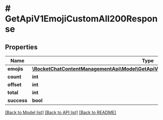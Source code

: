 # # GetApiV1EmojiCustomAll200Response

## Properties

Name | Type | Description | Notes
------------ | ------------- | ------------- | -------------
**emojis** | [**\RocketChatContentManagementApi\Model\GetApiV1EmojiCustomAll200ResponseEmojisInner[]**](GetApiV1EmojiCustomAll200ResponseEmojisInner.md) |  | [optional]
**count** | **int** |  | [optional]
**offset** | **int** |  | [optional]
**total** | **int** |  | [optional]
**success** | **bool** |  | [optional]

[[Back to Model list]](../../README.md#models) [[Back to API list]](../../README.md#endpoints) [[Back to README]](../../README.md)

